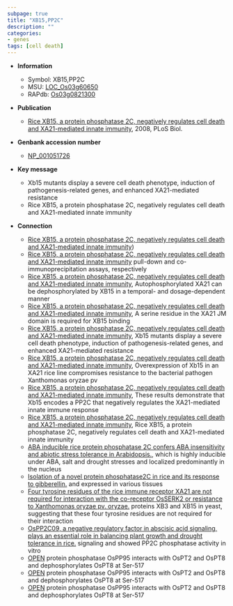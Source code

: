 ```yaml
---
subpage: true
title: "XB15,PP2C"
description: ""
categories:
- genes
tags: [cell death]
---
```


* **Information**  
    + Symbol: XB15,PP2C  
    + MSU: [LOC_Os03g60650](http://rice.plantbiology.msu.edu/cgi-bin/ORF_infopage.cgi?orf=LOC_Os03g60650)  
    + RAPdb: [Os03g0821300](http://rapdb.dna.affrc.go.jp/viewer/gbrowse_details/irgsp1?name=Os03g0821300)  

* **Publication**  
    + [Rice XB15, a protein phosphatase 2C, negatively regulates cell death and XA21-mediated innate immunity](http://www.ncbi.nlm.nih.gov/pubmed?term=Rice+XB15,+a+protein+phosphatase+2C,+negatively+regulates+cell+death+and+XA21-mediated+innate+immunity%5BTitle%5D), 2008, PLoS Biol.

* **Genbank accession number**  
    + [NP_001051726](http://www.ncbi.nlm.nih.gov/nuccore/NP_001051726)

* **Key message**  
    + Xb15 mutants display a severe cell death phenotype, induction of pathogenesis-related genes, and enhanced XA21-mediated resistance
    + Rice XB15, a protein phosphatase 2C, negatively regulates cell death and XA21-mediated innate immunity

* **Connection**  
    + [Rice XB15, a protein phosphatase 2C, negatively regulates cell death and XA21-mediated innate immunity](XB15))
    + [Rice XB15, a protein phosphatase 2C, negatively regulates cell death and XA21-mediated innate immunity](GST) pull-down and co-immunoprecipitation assays, respectively
    + [Rice XB15, a protein phosphatase 2C, negatively regulates cell death and XA21-mediated innate immunity](http://www.ncbi.nlm.nih.gov/pubmed?term=Rice+XB15,+a+protein+phosphatase+2C,+negatively+regulates+cell+death+and+XA21-mediated+innate+immunity%5BTitle%5D), Autophosphorylated XA21 can be dephosphorylated by XB15 in a temporal- and dosage-dependent manner
    + [Rice XB15, a protein phosphatase 2C, negatively regulates cell death and XA21-mediated innate immunity](http://www.ncbi.nlm.nih.gov/pubmed?term=Rice+XB15,+a+protein+phosphatase+2C,+negatively+regulates+cell+death+and+XA21-mediated+innate+immunity%5BTitle%5D), A serine residue in the XA21 JM domain is required for XB15 binding
    + [Rice XB15, a protein phosphatase 2C, negatively regulates cell death and XA21-mediated innate immunity](http://www.ncbi.nlm.nih.gov/pubmed?term=Rice+XB15,+a+protein+phosphatase+2C,+negatively+regulates+cell+death+and+XA21-mediated+innate+immunity%5BTitle%5D), Xb15 mutants display a severe cell death phenotype, induction of pathogenesis-related genes, and enhanced XA21-mediated resistance
    + [Rice XB15, a protein phosphatase 2C, negatively regulates cell death and XA21-mediated innate immunity](http://www.ncbi.nlm.nih.gov/pubmed?term=Rice+XB15,+a+protein+phosphatase+2C,+negatively+regulates+cell+death+and+XA21-mediated+innate+immunity%5BTitle%5D), Overexpression of Xb15 in an XA21 rice line compromises resistance to the bacterial pathogen Xanthomonas oryzae pv
    + [Rice XB15, a protein phosphatase 2C, negatively regulates cell death and XA21-mediated innate immunity](http://www.ncbi.nlm.nih.gov/pubmed?term=Rice+XB15,+a+protein+phosphatase+2C,+negatively+regulates+cell+death+and+XA21-mediated+innate+immunity%5BTitle%5D), These results demonstrate that Xb15 encodes a PP2C that negatively regulates the XA21-mediated innate immune response
    + [Rice XB15, a protein phosphatase 2C, negatively regulates cell death and XA21-mediated innate immunity](http://www.ncbi.nlm.nih.gov/pubmed?term=Rice+XB15,+a+protein+phosphatase+2C,+negatively+regulates+cell+death+and+XA21-mediated+innate+immunity%5BTitle%5D), Rice XB15, a protein phosphatase 2C, negatively regulates cell death and XA21-mediated innate immunity
    + [ABA inducible rice protein phosphatase 2C confers ABA insensitivity and abiotic stress tolerance in Arabidopsis.](OsPP108), which is highly inducible under ABA, salt and drought stresses and localized predominantly in the nucleus
    + [Isolation of a novel protein phosphatase2C in rice and its response to gibberellin.](GA) and expressed in various tissues
    + [Four tyrosine residues of the rice immune receptor XA21 are not required for interaction with the co-receptor OsSERK2 or resistance to Xanthomonas oryzae pv. oryzae.](XB) proteins XB3 and XB15 in yeast, suggesting that these four tyrosine residues are not required for their interaction
    + [OsPP2C09, a negative regulatory factor in abscisic acid signaling, plays an essential role in balancing plant growth and drought tolerance in rice.](ABA) signaling and showed PP2C phosphatase activity in vitro
    + [OPEN](PP2C) protein phosphatase OsPP95 interacts with OsPT2 and OsPT8 and dephosphorylates OsPT8 at Ser-517
    + [OPEN](PP2C) protein phosphatase OsPP95 interacts with OsPT2 and OsPT8 and dephosphorylates OsPT8 at Ser-517
    + [OPEN](PP2C) protein phosphatase OsPP95 interacts with OsPT2 and OsPT8 and dephosphorylates OsPT8 at Ser-517



